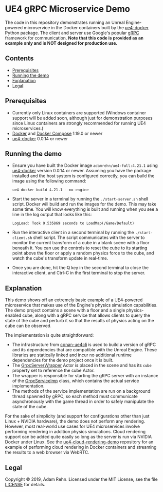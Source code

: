 UE4 gRPC Microservice Demo
==========================

The code in this repository demonstrates running an Unreal Engine-powered microservice in the Docker containers built by the [ue4-docker](https://github.com/adamrehn/ue4-docker) Python package. The client and server use Google's popular [gRPC](https://grpc.io/) framework for communication. **Note that this code is provided as an example only and is NOT designed for production use.**

## Contents

- [Prerequisites](#prerequisites)
- [Running the demo](#running-the-demo)
- [Explanation](#explanation)
- [Legal](#legal)


## Prerequisites

- Currently only Linux containers are supported (Windows container support will be added soon, although just for demonstration purposes since Linux containers are strongly recommended for running UE4 microservices.)
- [Docker](https://www.docker.com/) and [Docker Compose](https://docs.docker.com/compose/) 1.19.0 or newer
- [ue4-docker](https://github.com/adamrehn/ue4-docker) 0.0.14 or newer


## Running the demo

- Ensure you have built the Docker image `adamrehn/ue4-full:4.21.1` using [ue4-docker](https://github.com/adamrehn/ue4-docker) version 0.0.14 or newer. Assuming you have the package installed and the host system is configured correctly, you can build the image using the following command:
  
  ```
  ue4-docker build 4.21.1 --no-engine
  ```

- Start the server in a terminal by running the `./start-server.sh` shell script. Docker will build and run the images for the demo. This may take some time. You will know everything is built and running when you see a line in the log output that looks like this:
  
  ```
  LogLoad: Took 0.535869 seconds to LoadMap(/Game/Default)
  ```

- Run the interactive client in a second terminal by running the `./start-client.sh` shell script. The script communicates with the server to monitor the current transform of a cube in a blank scene with a floor beneath it. You can use the controls to reset the cube to its starting point above the floor or apply a random physics force to the cube, and watch the cube's transform update in real-time.

- Once you are done, hit the Q key in the second terminal to close the interactive client, and Ctrl-C in the first terminal to stop the server.


## Explanation

This demo shows off an extremely basic example of a UE4-powered microservice that makes use of the Engine's physics simulation capabilities. The demo project contains a scene with a floor and a single physics-enabled cube, along with a gRPC service that allows clients to query the state of the cube and perturb it so that the results of physics acting on the cube can be observed.

The implementation is quite straightforward:
- The infrastructure from [conan-ue4cli](https://github.com/adamrehn/conan-ue4cli) is used to build a version of gRPC and its dependencies that are compatible with the Unreal Engine. These libraries are statically linked and incur no additional runtime dependencies for the demo project once it is built.
- The [GrpcServerWrapper](./server/CubePhysicsDemo/Source/CubePhysicsDemo/Public/GrpcServerWrapper.h) Actor is placed in the scene and has its `cube` property set to reference the cube Actor.
- The wrapper is responsible for starting the gRPC server with an instance of the [GrpcServiceImp](./server/CubePhysicsDemo/Source/CubePhysicsDemo/Public/GrpcServiceImp.h) class, which contains the actual service implementation.
- The methods of the service implementation are run on a background thread spawned by gRPC, so each method must communicate asynchronously with the game thread in order to safely manipulate the state of the cube.

For the sake of simplicity (and support for configurations other than just Linux + NVIDIA hardware), the demo does not perform any rendering. However, most real-world use cases for UE4 microservices involve performing rendering in addition physics simulations. Cloud rendering support can be added quite easily so long as the server is run via NVIDIA Docker under Linux. See the [ue4-cloud-rendering-demo](https://github.com/adamrehn/ue4-cloud-rendering-demo) repository for an example of performing cloud rendering in Docker containers and streaming the results to a web browser via WebRTC.


## Legal

Copyright &copy; 2019, Adam Rehn. Licensed under the MIT License, see the file [LICENSE](./LICENSE) for details.
